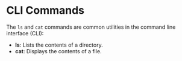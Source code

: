 # CLI Commands

The `ls` and `cat` commands are common utilities in the command line interface (CLI):

- **ls**: Lists the contents of a directory.
- **cat**: Displays the contents of a file.
